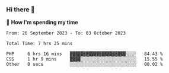 ### Hi there 👋

🐛 **How I'm spending my time**
<!--START_SECTION:waka-->

```all_time
From: 26 September 2023 - To: 03 October 2023

Total Time: 7 hrs 25 mins

PHP     6 hrs 16 mins   ▓▓▓▓▓▓▓▓▓▓▓▓▓▓▓▓▓▓▓▓▓░░░░   84.43 %
CSS     1 hr 9 mins     ▓▓▓▓░░░░░░░░░░░░░░░░░░░░░   15.55 %
Other   0 secs          ░░░░░░░░░░░░░░░░░░░░░░░░░   00.02 %
```

<!--END_SECTION:waka-->

<!--
**cugel2/cugel2** is a ✨ _special_ ✨ repository because its `README.md` (this file) appears on your GitHub profile.

Here are some ideas to get you started:

- 🔭 I’m currently working on ...
- 🌱 I’m currently learning ...
- 👯 I’m looking to collaborate on ...
- 🤔 I’m looking for help with ...
- 💬 Ask me about ...
- 📫 How to reach me: ...
- 😄 Pronouns: ...
- ⚡ Fun fact: ...
-->
